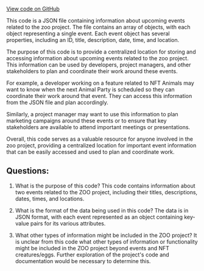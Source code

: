 [View code on GitHub](zoo-labs/zoo/blob/master/core/src/data/events.json)

This code is a JSON file containing information about upcoming events related to the zoo project. The file contains an array of objects, with each object representing a single event. Each event object has several properties, including an ID, title, description, date, time, and location.

The purpose of this code is to provide a centralized location for storing and accessing information about upcoming events related to the zoo project. This information can be used by developers, project managers, and other stakeholders to plan and coordinate their work around these events.

For example, a developer working on a feature related to NFT Animals may want to know when the next Animal Party is scheduled so they can coordinate their work around that event. They can access this information from the JSON file and plan accordingly.

Similarly, a project manager may want to use this information to plan marketing campaigns around these events or to ensure that key stakeholders are available to attend important meetings or presentations.

Overall, this code serves as a valuable resource for anyone involved in the zoo project, providing a centralized location for important event information that can be easily accessed and used to plan and coordinate work.
## Questions: 
 1. What is the purpose of this code?
   This code contains information about two events related to the ZOO project, including their titles, descriptions, dates, times, and locations.

2. What is the format of the data being used in this code?
   The data is in JSON format, with each event represented as an object containing key-value pairs for its various attributes.

3. What other types of information might be included in the ZOO project?
   It is unclear from this code what other types of information or functionality might be included in the ZOO project beyond events and NFT creatures/eggs. Further exploration of the project's code and documentation would be necessary to determine this.